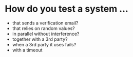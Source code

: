 # How do you test a system ...

* that sends a verification email?
* that relies on random values?
* in parallel without interference?
* together with a 3rd party?
* when a 3rd party it uses fails?
* with a timeout


